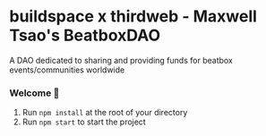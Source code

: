 # buildspace x thirdweb - Maxwell Tsao's BeatboxDAO
A DAO dedicated to sharing and providing funds for beatbox events/communities worldwide


### **Welcome 👋**
1. Run `npm install` at the root of your directory
2. Run `npm start` to start the project
